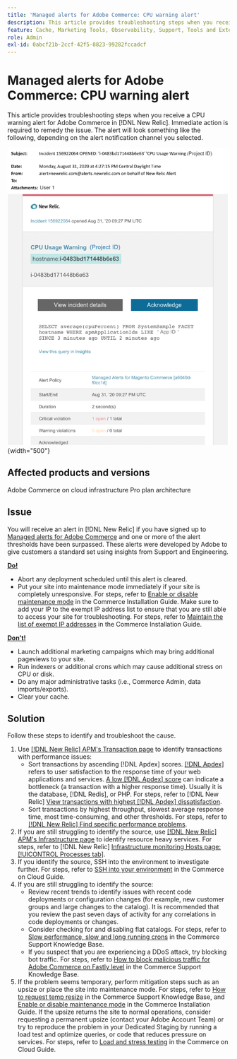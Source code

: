 ```yaml
---
title: 'Managed alerts for Adobe Commerce: CPU warning alert'
description: This article provides troubleshooting steps when you receive a CPU warning alert for Adobe Commerce in [!DNL New Relic]. Immediate action is required to remedy the issue.
feature: Cache, Marketing Tools, Observability, Support, Tools and External Services
role: Admin
exl-id: 0abcf21b-2ccf-42f5-8823-99282fccadcf
---
```

# Managed alerts for Adobe Commerce: CPU warning alert

This article provides troubleshooting steps when you receive a CPU warning alert for Adobe Commerce in [!DNL New Relic]. Immediate action is required to remedy the issue. The alert will look something like the following, depending on the alert notification channel you selected.

![CPU warning alert](../../assets/managed-alerts/cpu-warning-magento-managed.png){width="500"}

## Affected products and versions

Adobe Commerce on cloud infrastructure Pro plan architecture

## Issue

You will receive an alert in [!DNL New Relic] if you have signed up to [Managed alerts for Adobe Commerce](managed-alerts-for-magento-commerce.md) and one or more of the alert thresholds have been surpassed. These alerts were developed by Adobe to give customers a standard set using insights from Support and Engineering.

 <u> **Do!** </u>

* Abort any deployment scheduled until this alert is cleared.
* Put your site into maintenance mode immediately if your site is completely unresponsive. For steps, refer to [Enable or disable maintenance mode](https://experienceleague.adobe.com/en/docs/commerce-operations/installation-guide/tutorials/maintenance-mode) in the Commerce Installation Guide. Make sure to add your IP to the exempt IP address list to ensure that you are still able to access your site for troubleshooting. For steps, refer to [Maintain the list of exempt IP addresses](https://experienceleague.adobe.com/en/docs/commerce-operations/installation-guide/tutorials/maintenance-mode#maintain-the-list-of-exempt-ip-addresses) in the Commerce Installation Guide.

<u>**Don't!**</u>

* Launch additional marketing campaigns which may bring additional pageviews to your site.
* Run indexers or additional crons which may cause additional stress on CPU or disk.
* Do any major administrative tasks (i.e., Commerce Admin, data imports/exports).
* Clear your cache.

## Solution

Follow these steps to identify and troubleshoot the cause.

1. Use [[!DNL New Relic] APM's Transaction page](https://docs.newrelic.com/docs/apm/applications-menu/monitoring/transactions-page-find-specific-performance-problems) to identify transactions with performance issues:
    * Sort transactions by ascending [!DNL Apdex] scores. [[!DNL Apdex]](https://docs.newrelic.com/docs/apm/new-relic-apm/apdex/apdex-measure-user-satisfaction) refers to user satisfaction to the response time of your web applications and services. [A low [!DNL Apdex] score](https://experienceleague.adobe.com/en/docs/commerce-knowledge-base/kb/troubleshooting/miscellaneous/troubleshoot-performance-using-new-relic-on-magento-commerce) can indicate a bottleneck (a transaction with a higher response time). Usually it is the database, [!DNL Redis], or PHP. For steps, refer to [!DNL New Relic] [View transactions with highest [!DNL Apdex] dissatisfaction](https://docs.newrelic.com/docs/apm/new-relic-apm/apdex/apdex-measure-user-satisfaction/#apdex-dissat).
    * Sort transactions by highest throughput, slowest average response time, most time-consuming, and other thresholds. For steps, refer to [[!DNL New Relic] Find specific performance problems](https://docs.newrelic.com/docs/apm/applications-menu/monitoring/transactions-page-find-specific-performance-problems).
1. If you are still struggling to identify the source, use [[!DNL New Relic] APM's Infrastructure page](https://docs.newrelic.com/docs/infrastructure/infrastructure-data/infrastructure-ui-pages/infra-hosts-ui-page/) to identify resource heavy services. For steps, refer to [!DNL New Relic] [Infrastructure monitoring Hosts page: [!UICONTROL Processes tab]](https://docs.newrelic.com/docs/infrastructure/infrastructure-ui-pages/infra-hosts-ui-page/#processes).
1. If you identify the source, SSH into the environment to investigate further. For steps, refer to [SSH into your environment](https://experienceleague.adobe.com/en/docs/commerce-cloud-service/user-guide/develop/secure-connections#ssh) in the Commerce on Cloud Guide.
1. If you are still struggling to identify the source:
    * Review recent trends to identify issues with recent code deployments or configuration changes (for example, new customer groups and large changes to the catalog). It is recommended that you review the past seven days of activity for any correlations in code deployments or changes.
    * Consider checking for and disabling flat catalogs. For steps, refer to [Slow performance, slow and long running crons](https://experienceleague.adobe.com/en/docs/commerce-knowledge-base/kb/troubleshooting/miscellaneous/slow-performance-slow-and-long-running-crons) in the Commerce Support Knowledge Base.
    * If you suspect that you are experiencing a DDoS attack, try blocking bot traffic. For steps, refer to [How to block malicious traffic for Adobe Commerce on Fastly level](https://experienceleague.adobe.com/en/docs/commerce-knowledge-base/kb/how-to/block-malicious-traffic-for-magento-commerce-on-fastly-level) in the Commerce Support Knowledge Base.
1. If the problem seems temporary, perform mitigation steps such as an upsize or place the site into maintenance mode. For steps, refer to [How to request temp resize](https://experienceleague.adobe.com/en/docs/commerce-knowledge-base/kb/how-to/how-to-request-temporary-magento-upsize) in the Commerce Support Knowledge Base, and [Enable or disable maintenance mode](https://experienceleague.adobe.com/en/docs/commerce-operations/installation-guide/tutorials/maintenance-mode) in the Commerce Installation Guide. If the upsize returns the site to normal operations, consider requesting a permanent upsize (contact your Adobe Account Team) or try to reproduce the problem in your Dedicated Staging by running a load test and optimize queries, or code that reduces pressure on services. For steps, refer to [Load and stress testing](https://experienceleague.adobe.com/en/docs/commerce-cloud-service/user-guide/develop/test/staging-and-production#load-and-stress-testing) in the Commerce on Cloud Guide.
